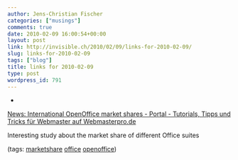 ```yaml
---
author: Jens-Christian Fischer
categories: ["musings"]
comments: true
date: 2010-02-09 16:00:54+00:00
layout: post
link: http://invisible.ch/2010/02/09/links-for-2010-02-09/
slug: links-for-2010-02-09
tags: ["blog"]
title: links for 2010-02-09
type: post
wordpress_id: 791
---
```


  * 
                

[News: International OpenOffice market shares - Portal - Tutorials, Tipps und Tricks für Webmaster auf Webmasterpro.de](http://www.webmasterpro.de/portal/news/2010/02/05/international-openoffice-market-shares.html)


                

Interesting study about the market share of different Office suites


                

(tags: [marketshare](http://delicious.com/jaycee/marketshare) [office](http://delicious.com/jaycee/office) [openoffice](http://delicious.com/jaycee/openoffice))


            
